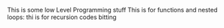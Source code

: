This is some low Level Programming stuff 
This is for functions and nested loops: 
thi is for recursion codes
bitting 
